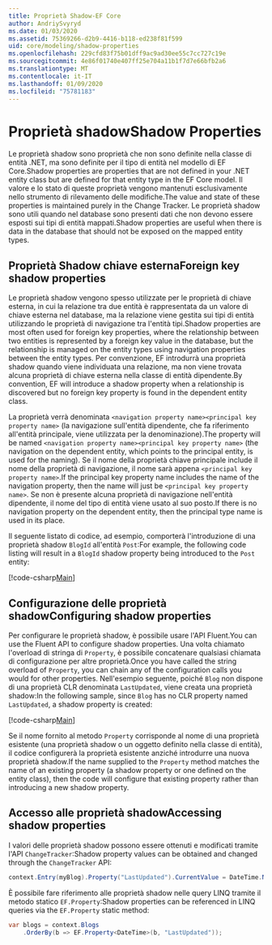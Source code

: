 ```yaml
---
title: Proprietà Shadow-EF Core
author: AndriySvyryd
ms.date: 01/03/2020
ms.assetid: 75369266-d2b9-4416-b118-ed238f81f599
uid: core/modeling/shadow-properties
ms.openlocfilehash: 229cfd83f75b01dff9ac9ad30ee55c7cc727c19e
ms.sourcegitcommit: 4e86f01740e407ff25e704a11b1f7d7e66bfb2a6
ms.translationtype: MT
ms.contentlocale: it-IT
ms.lasthandoff: 01/09/2020
ms.locfileid: "75781183"
---
```

# <a name="shadow-properties"></a><span data-ttu-id="8097f-102">Proprietà shadow</span><span class="sxs-lookup"><span data-stu-id="8097f-102">Shadow Properties</span></span>

<span data-ttu-id="8097f-103">Le proprietà shadow sono proprietà che non sono definite nella classe di entità .NET, ma sono definite per il tipo di entità nel modello di EF Core.</span><span class="sxs-lookup"><span data-stu-id="8097f-103">Shadow properties are properties that are not defined in your .NET entity class but are defined for that entity type in the EF Core model.</span></span> <span data-ttu-id="8097f-104">Il valore e lo stato di queste proprietà vengono mantenuti esclusivamente nello strumento di rilevamento delle modifiche.</span><span class="sxs-lookup"><span data-stu-id="8097f-104">The value and state of these properties is maintained purely in the Change Tracker.</span></span> <span data-ttu-id="8097f-105">Le proprietà shadow sono utili quando nel database sono presenti dati che non devono essere esposti sui tipi di entità mappati.</span><span class="sxs-lookup"><span data-stu-id="8097f-105">Shadow properties are useful when there is data in the database that should not be exposed on the mapped entity types.</span></span>

## <a name="foreign-key-shadow-properties"></a><span data-ttu-id="8097f-106">Proprietà Shadow chiave esterna</span><span class="sxs-lookup"><span data-stu-id="8097f-106">Foreign key shadow properties</span></span>

<span data-ttu-id="8097f-107">Le proprietà shadow vengono spesso utilizzate per le proprietà di chiave esterna, in cui la relazione tra due entità è rappresentata da un valore di chiave esterna nel database, ma la relazione viene gestita sui tipi di entità utilizzando le proprietà di navigazione tra l'entità tipi.</span><span class="sxs-lookup"><span data-stu-id="8097f-107">Shadow properties are most often used for foreign key properties, where the relationship between two entities is represented by a foreign key value in the database, but the relationship is managed on the entity types using navigation properties between the entity types.</span></span> <span data-ttu-id="8097f-108">Per convenzione, EF introdurrà una proprietà shadow quando viene individuata una relazione, ma non viene trovata alcuna proprietà di chiave esterna nella classe di entità dipendente.</span><span class="sxs-lookup"><span data-stu-id="8097f-108">By convention, EF will introduce a shadow property when a relationship is discovered but no foreign key property is found in the dependent entity class.</span></span>

<span data-ttu-id="8097f-109">La proprietà verrà denominata `<navigation property name><principal key property name>` (la navigazione sull'entità dipendente, che fa riferimento all'entità principale, viene utilizzata per la denominazione).</span><span class="sxs-lookup"><span data-stu-id="8097f-109">The property will be named `<navigation property name><principal key property name>` (the navigation on the dependent entity, which points to the principal entity, is used for the naming).</span></span> <span data-ttu-id="8097f-110">Se il nome della proprietà chiave principale include il nome della proprietà di navigazione, il nome sarà appena `<principal key property name>`.</span><span class="sxs-lookup"><span data-stu-id="8097f-110">If the principal key property name includes the name of the navigation property, then the name will just be `<principal key property name>`.</span></span> <span data-ttu-id="8097f-111">Se non è presente alcuna proprietà di navigazione nell'entità dipendente, il nome del tipo di entità viene usato al suo posto.</span><span class="sxs-lookup"><span data-stu-id="8097f-111">If there is no navigation property on the dependent entity, then the principal type name is used in its place.</span></span>

<span data-ttu-id="8097f-112">Il seguente listato di codice, ad esempio, comporterà l'introduzione di una proprietà shadow `BlogId` all'entità `Post`:</span><span class="sxs-lookup"><span data-stu-id="8097f-112">For example, the following code listing will result in a `BlogId` shadow property being introduced to the `Post` entity:</span></span>

[!code-csharp[Main](../../../samples/core/Modeling/Conventions/ShadowForeignKey.cs?name=Conventions&highlight=21-23)]

## <a name="configuring-shadow-properties"></a><span data-ttu-id="8097f-113">Configurazione delle proprietà shadow</span><span class="sxs-lookup"><span data-stu-id="8097f-113">Configuring shadow properties</span></span>

<span data-ttu-id="8097f-114">Per configurare le proprietà shadow, è possibile usare l'API Fluent.</span><span class="sxs-lookup"><span data-stu-id="8097f-114">You can use the Fluent API to configure shadow properties.</span></span> <span data-ttu-id="8097f-115">Una volta chiamato l'overload di stringa di `Property`, è possibile concatenare qualsiasi chiamata di configurazione per altre proprietà.</span><span class="sxs-lookup"><span data-stu-id="8097f-115">Once you have called the string overload of `Property`, you can chain any of the configuration calls you would for other properties.</span></span> <span data-ttu-id="8097f-116">Nell'esempio seguente, poiché `Blog` non dispone di una proprietà CLR denominata `LastUpdated`, viene creata una proprietà shadow:</span><span class="sxs-lookup"><span data-stu-id="8097f-116">In the following sample, since `Blog` has no CLR property named `LastUpdated`, a shadow property is created:</span></span>

[!code-csharp[Main](../../../samples/core/Modeling/FluentAPI/ShadowProperty.cs?name=ShadowProperty&highlight=8)]

<span data-ttu-id="8097f-117">Se il nome fornito al metodo `Property` corrisponde al nome di una proprietà esistente (una proprietà shadow o un oggetto definito nella classe di entità), il codice configurerà la proprietà esistente anziché introdurre una nuova proprietà shadow.</span><span class="sxs-lookup"><span data-stu-id="8097f-117">If the name supplied to the `Property` method matches the name of an existing property (a shadow property or one defined on the entity class), then the code will configure that existing property rather than introducing a new shadow property.</span></span>

## <a name="accessing-shadow-properties"></a><span data-ttu-id="8097f-118">Accesso alle proprietà shadow</span><span class="sxs-lookup"><span data-stu-id="8097f-118">Accessing shadow properties</span></span>

<span data-ttu-id="8097f-119">I valori delle proprietà shadow possono essere ottenuti e modificati tramite l'API `ChangeTracker`:</span><span class="sxs-lookup"><span data-stu-id="8097f-119">Shadow property values can be obtained and changed through the `ChangeTracker` API:</span></span>

``` csharp
context.Entry(myBlog).Property("LastUpdated").CurrentValue = DateTime.Now;
```

<span data-ttu-id="8097f-120">È possibile fare riferimento alle proprietà shadow nelle query LINQ tramite il metodo statico `EF.Property`:</span><span class="sxs-lookup"><span data-stu-id="8097f-120">Shadow properties can be referenced in LINQ queries via the `EF.Property` static method:</span></span>

``` csharp
var blogs = context.Blogs
    .OrderBy(b => EF.Property<DateTime>(b, "LastUpdated"));
```
